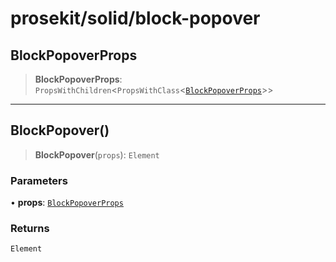 # prosekit/solid/block-popover

<a id="BlockPopoverProps" name="BlockPopoverProps"></a>

## BlockPopoverProps

> **BlockPopoverProps**: `PropsWithChildren`\<`PropsWithClass`\<[`BlockPopoverProps`](../lit/block-popover.md#BlockPopoverProps)\>\>

***

<a id="BlockPopover" name="BlockPopover"></a>

## BlockPopover()

> **BlockPopover**(`props`): `Element`

### Parameters

• **props**: [`BlockPopoverProps`](block-popover.md#BlockPopoverProps)

### Returns

`Element`
